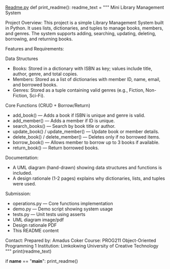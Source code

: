 [Readme.py](https://github.com/user-attachments/files/23240226/Readme.py)
def print_readme():
    readme_text = """
Mini Library Management System

Project Overview:
This project is a simple Library Management System built in Python.
It uses lists, dictionaries, and tuples to manage books, members, and genres.
The system supports adding, searching, updating, deleting, borrowing, and returning books.

Features and Requirements:

Data Structures
- Books: Stored in a dictionary with ISBN as key; values include title, author, genre, and total copies.
- Members: Stored as a list of dictionaries with member ID, name, email, and borrowed books.
- Genres: Stored as a tuple containing valid genres (e.g., Fiction, Non-Fiction, Sci-Fi).

Core Functions (CRUD + Borrow/Return)
- add_book() — Adds a book if ISBN is unique and genre is valid.
- add_member() — Adds a member if ID is unique.
- search_books() — Search by book title or author.
- update_book() / update_member() — Update book or member details.
- delete_book() / delete_member() — Deletes only if no borrowed items.
- borrow_book() — Allows member to borrow up to 3 books if available.
- return_book() — Return borrowed books.

Documentation:
- A UML diagram (hand-drawn) showing data structures and functions is included.
- A design rationale (1-2 pages) explains why dictionaries, lists, and tuples were used.

Submission:
- operations.py — Core functions implementation
- demo.py — Demo script showing system usage
- tests.py — Unit tests using asserts
- UML diagram image/pdf
- Design rationale PDF
- This README content

Contact:
Prepared by: Amadus Coker
Course: PROG211 Object-Oriented Programming 1
Institution: Limkokwing University of Creative Technology
"""
    print(readme_text)

if __name__ == "__main__":
    print_readme()
